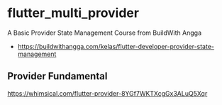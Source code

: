 # flutter_multi_provider

A Basic Provider State Management Course from BuildWith Angga
* https://buildwithangga.com/kelas/flutter-developer-provider-state-management

## Provider Fundamental
https://whimsical.com/flutter-provider-8YGf7WKTXcgGx3ALuQ5Xqr
